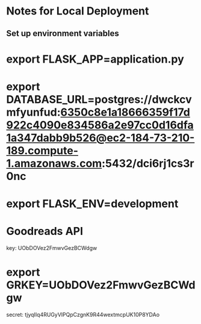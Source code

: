 # Notes for Local Deployment

## Set up environment variables
# export FLASK_APP=application.py
# export DATABASE_URL=postgres://dwckcvmfyunfud:6350c8e1a18666359f17d922c4090e834586a2e97cc0d16dfa1a347dabb9b526@ec2-184-73-210-189.compute-1.amazonaws.com:5432/dci6rj1cs3r0nc
# export FLASK_ENV=development

# Goodreads API
key: UObDOVez2FmwvGezBCWdgw
# export GRKEY=UObDOVez2FmwvGezBCWdgw
secret: tjyqIIq4RUGyVlPQpCzgnK9R44wextmcpUK10P8YDAo